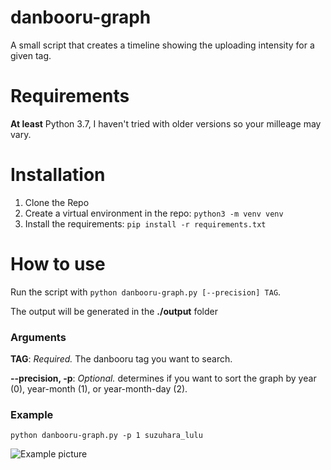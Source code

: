 # danbooru-graph
A small script that creates a timeline showing the uploading intensity for a given tag.

# Requirements
**At least** Python 3.7, I haven't tried with older versions so your milleage may vary.

# Installation
1. Clone the Repo
2. Create a virtual environment in the repo: `python3 -m venv venv`
3. Install the requirements: `pip install -r requirements.txt`

# How to use
Run the script with `python danbooru-graph.py [--precision] TAG`.

The output will be generated in the **./output** folder

### Arguments
**TAG**: _Required._ The danbooru tag you want to search.

**--precision, -p**: _Optional._ determines if you want to sort the graph by year (0), year-month (1), or year-month-day (2).

### Example
`python danbooru-graph.py -p 1 suzuhara_lulu`

![Example picture](https://i.imgur.com/PkmQHcC.png)